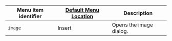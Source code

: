 | Menu item identifier | [Default Menu Location]({{site.baseurl}}/configure/editor-appearance/#examplethetinymcedefaultmenuitems) | Description             |
|----------------------|----------------------------------------------------------------------------------------------------------|-------------------------|
| `image`              | Insert                                                                                                   | Opens the image dialog. |
